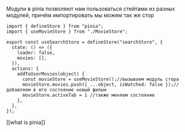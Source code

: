 Модули в pinia позволяют нам пользоваться стейтами из разных модулей, причём импортировать мы можем так же стор
```JS
import { defineStore } from "pinia";
import { useMovieStore } from "./MovieStore";

export const useSearchStore = defineStore("searchStore", {
  state: () => ({
    loader: false,
    movies: [],
  }),
  actions: {
    addToUserMovies(object) {
      const movieStore = useMovieStore();//вызываем модуль стора
      movieStore.movies.push({ ...object, isWatched: false });//добавляем в его состояние новый фильм
      movieStore.activeTab = 1 //также меняем состояние
    },
  },
});
```
[[what is pinia]]
